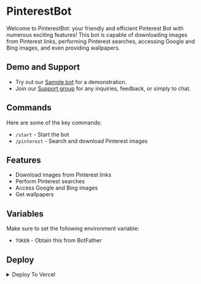 # PinterestBot

Welcome to PinterestBot: your friendly and efficient Pinterest Bot with numerous exciting features! This bot is capable of downloading images from Pinterest links, performing Pinterest searches, accessing Google and Bing images, and even providing wallpapers. 

## Demo and Support

- Try out our [Sample bot](https://t.me/ImgRobot) for a demonstration.
- Join our [Support group](https://t.me/XBOTSUPPORTS) for any inquiries, feedback, or simply to chat.

## Commands

Here are some of the key commands:

- `/start` - Start the bot
- `/pinterest` - Search and download Pinterest images

## Features

- Download images from Pinterest links
- Perform Pinterest searches
- Access Google and Bing images
- Get wallpapers

## Variables

Make sure to set the following environment variable:

- `TOKEN` - Obtain this from BotFather

## Deploy 
<details><summary>Deploy To Vercel</summary>
<p>
Follow these instructions to deploy this repo to <b>vercel</b>
<ol type="1">
<li><b>Fork</b> this repository 🍴</li>
<li>Go to your <a href="https://vercel.com">vercel</a> dashboard and create a <b>Add New > Project</b></li>
<li>Fill in the <b>TOKEN</b> environment</li>
<li>Click <b>Deploy</b> and wait</li>
</ol>
</p>
</details>
